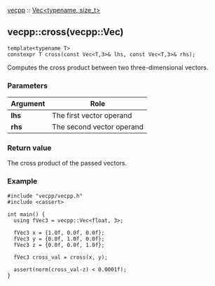 [vecpp](../../../) :: [Vec<typename, size_t\>](./)
## vecpp::cross(vecpp::Vec)

```
template<typename T>
constexpr T cross(const Vec<T,3>& lhs, const Vec<T,3>& rhs);
```

Computes the cross product between two three-dimensional vectors.

### Parameters

Argument | Role
---------|---------------------------------
**lhs**  | The first vector operand
**rhs**  | The second vector operand


### Return value
The cross product of the passed vectors.

### Example

```
#include "vecpp/vecpp.h"
#include <cassert>

int main() {
  using fVec3 = vecpp::Vec<float, 3>;

  fVec3 x = {1.0f, 0.0f, 0.0f};
  fVec3 y = {0.0f, 1.0f, 0.0f};
  fVec3 z = {0.0f, 0.0f, 1.0f};

  fVec3 cross_val = cross(x, y);

  assert(norm(cross_val-z) < 0.0001f);
}
```

